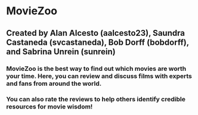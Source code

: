 # MovieZoo

## Created by Alan Alcesto (aalcesto23), Saundra Castaneda (svcastaneda), Bob Dorff (bobdorff), and Sabrina Unrein (sunrein)

### MovieZoo is the best way to find out which movies are worth your time. Here, you can review and discuss films with experts and fans from around the world.
### You can also rate the reviews to help others identify credible resources for movie wisdom!
